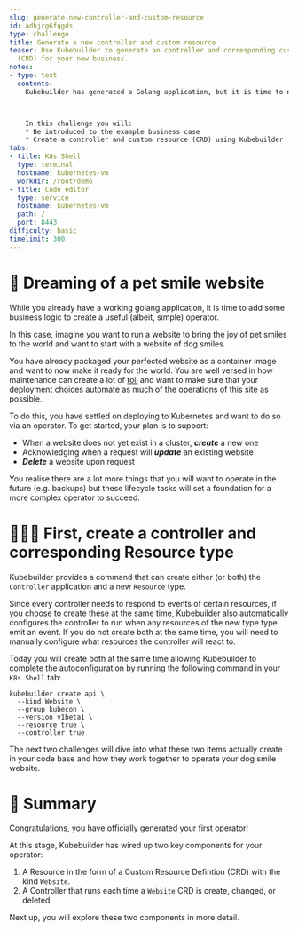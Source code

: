 ```yaml
---
slug: generate-new-controller-and-custom-resource
id: adhjrg6fqgds
type: challenge
title: Generate a new controller and custom resource
teaser: Use Kubebuilder to generate an controller and corresponding custom resource
  (CRD) for your new business.
notes:
- type: text
  contents: |-
    Kubebuilder has generated a Golang application, but it is time to now build your business case in.



    In this challenge you will:
    * Be introduced to the example business case
    * Create a controller and custom resource (CRD) using Kubebuilder
tabs:
- title: K8s Shell
  type: terminal
  hostname: kubernetes-vm
  workdir: /root/demo
- title: Code editor
  type: service
  hostname: kubernetes-vm
  path: /
  port: 8443
difficulty: basic
timelimit: 300
---
```


🐾 Dreaming of a pet smile website
==============

While you already have a working golang application, it is time to add some business logic to create a useful (albeit, simple) operator.

In this case, imagine you want to run a website to bring the joy of pet smiles to the world and want to start with a website of dog smiles.

You have already packaged your perfected website as a container image and want to now make it ready for the world. You are well versed in how maintenance can create a lot of [toil](https://sre.google/sre-book/eliminating-toil/) and want to make sure that your deployment choices automate as much of the operations of this site as possible.

To do this, you have settled on deploying to Kubernetes and want to do so via an operator. To get started, your plan is to support:

* When a website does not yet exist in a cluster, _**create**_ a new one
* Acknowledging when a request will _**update**_ an existing website
* _**Delete**_ a website upon request

You realise there are a lot more things that you will want to operate in the future (e.g. backups) but these lifecycle tasks will set a foundation for a more complex operator to succeed.


👩🏾‍💻 First, create a controller and corresponding Resource type
==============

Kubebuilder provides a command that can create either (or both) the `Controller` application and a new `Resource` type.

Since every controller needs to respond to events of certain resources, if you choose to create these at the same time, Kubebuilder also automatically configures the controller to run when any resources of the new type type emit an event. If you do not create both at the same time, you will need to manually configure what resources the controller will react to.

Today you will create both at the same time allowing Kubebuilder to complete the autoconfiguration by running the following command in your `K8s Shell` tab:

```
kubebuilder create api \
  --kind Website \
  --group kubecon \
  --version v1beta1 \
  --resource true \
  --controller true
```

The next two challenges will dive into what these two items actually create in your code base and how they work together to operate your dog smile website.


📕 Summary
==============

Congratulations, you have officially generated your first operator!

At this stage, Kubebuilder has wired up two key components for your operator:

1. A Resource in the form of a Custom Resource Defintion (CRD) with the kind `Website`.
2. A Controller that runs each time a `Website` CRD is create, changed, or deleted.

Next up, you will explore these two components in more detail.
